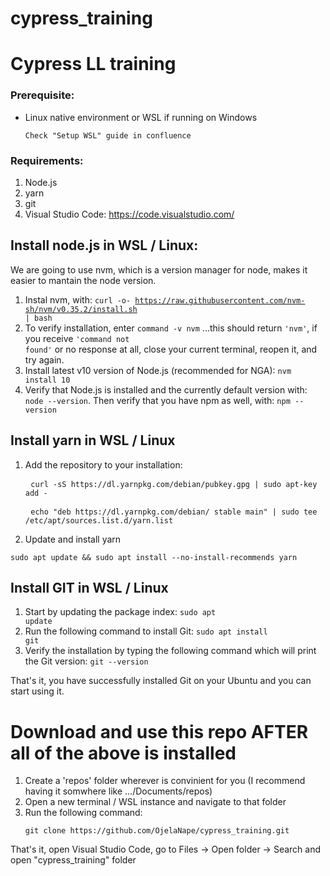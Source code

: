 # cypress_training
# Cypress LL training

### Prerequisite:
* Linux native environment or WSL if running on Windows
    <pre><code>Check "Setup WSL" guide in confluence</code></pre>

### Requirements:
1. Node.js
2. yarn
3. git
4. Visual Studio Code: https://code.visualstudio.com/


## Install node.js in WSL / Linux:
We are going to use nvm, which is a version manager for node, makes it easier to mantain the node version.
1) Instal nvm, with: 
<code>curl -o- https://raw.githubusercontent.com/nvm-sh/nvm/v0.35.2/install.sh | bash</code>
2) To verify installation, enter <code>command -v nvm</code> ...this should return <code>'nvm'</code>, if you receive <code>'command not found'</code> or no response at all, close your current terminal, reopen it, and try again.
3) Install latest v10 version of Node.js (recommended for NGA): <code>nvm install 10</code>
4) Verify that Node.js is installed and the currently default version with: <code>node --version</code>. Then verify that you have npm as well, with: <code>npm --version</code>

## Install yarn in WSL / Linux
1) Add the repository to your installation:
    <pre>
    <code>curl -sS https://dl.yarnpkg.com/debian/pubkey.gpg | sudo apt-key add -</code></pre>
    <pre>
    <code>echo "deb https://dl.yarnpkg.com/debian/ stable main" | sudo tee /etc/apt/sources.list.d/yarn.list</code></pre>
2) Update and install yarn
<pre><code>sudo apt update && sudo apt install --no-install-recommends yarn</code></pre>

## Install GIT in WSL / Linux
1) Start by updating the package index:
<code>sudo apt update</code>
2) Run the following command to install Git:
<code>sudo apt install git</code>
3) Verify the installation by typing the following command which will print the Git version:
<code>git --version</code>

That's it, you have successfully installed Git on your Ubuntu and you can start using it.


# Download and use this repo AFTER all of the above is installed
1) Create a 'repos' folder wherever is convinient for you (I recommend having it somwhere like .../Documents/repos)
2) Open a new terminal / WSL instance and navigate to that folder
3) Run the following command: 
    <pre><code>git clone https://github.com/OjelaNape/cypress_training.git</code></pre>
That's it, open Visual Studio Code, go to Files -> Open folder -> Search and open "cypress_training" folder
